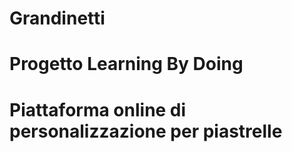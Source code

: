# Grandinetti
# Progetto Learning By Doing
# Piattaforma online di personalizzazione per piastrelle

